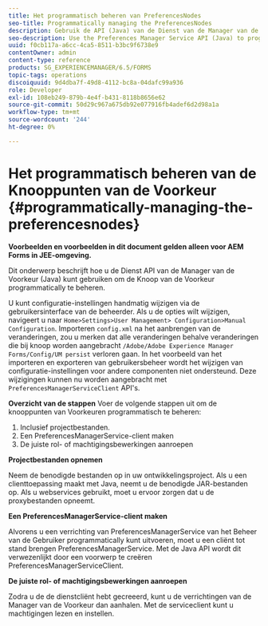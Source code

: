 ```yaml
---
title: Het programmatisch beheren van PreferencesNodes
seo-title: Programmatically managing the PreferencesNodes
description: Gebruik de API (Java) van de Dienst van de Manager van de Voorkeur om de Knooppunten van de Voorkeur programmatically te beheren.
seo-description: Use the Preferences Manager Service API (Java) to programmatically manage the Preferences Nodes.
uuid: f0cb117a-a6cc-4ca5-8511-b3bc9f6738e9
contentOwner: admin
content-type: reference
products: SG_EXPERIENCEMANAGER/6.5/FORMS
topic-tags: operations
discoiquuid: 9d4dba7f-49d8-4112-bc8a-04dafc99a936
role: Developer
exl-id: 108eb249-879b-4e4f-b431-8118b8656e62
source-git-commit: 50d29c967a675db92e077916fb4adef6d2d98a1a
workflow-type: tm+mt
source-wordcount: '244'
ht-degree: 0%

---
```


# Het programmatisch beheren van de Knooppunten van de Voorkeur {#programmatically-managing-the-preferencesnodes}

**Voorbeelden en voorbeelden in dit document gelden alleen voor AEM Forms in JEE-omgeving.**

Dit onderwerp beschrijft hoe u de Dienst API van de Manager van de Voorkeur (Java) kunt gebruiken om de Knoop van de Voorkeur programmatically te beheren.

U kunt configuratie-instellingen handmatig wijzigen via de gebruikersinterface van de beheerder. Als u de opties wilt wijzigen, navigeert u naar `Home>Settings>User Management> Configuration>Manual Configuration`. Importeren `config.xml` na het aanbrengen van de veranderingen, zou u merken dat alle veranderingen behalve veranderingen die bij knoop worden aangebracht `/Adobe/Adobe Experience Manager Forms/Config/UM persist` verloren gaan. In het voorbeeld van het importeren en exporteren van gebruikersbeheer wordt het wijzigen van configuratie-instellingen voor andere componenten niet ondersteund. Deze wijzigingen kunnen nu worden aangebracht met `PreferencesManagerServiceClient` API&#39;s.

**Overzicht van de stappen** Voer de volgende stappen uit om de knooppunten van Voorkeuren programmatisch te beheren:

1. Inclusief projectbestanden.
1. Een PreferencesManagerService-client maken
1. De juiste rol- of machtigingsbewerkingen aanroepen

**Projectbestanden opnemen**

Neem de benodigde bestanden op in uw ontwikkelingsproject. Als u een clienttoepassing maakt met Java, neemt u de benodigde JAR-bestanden op. Als u webservices gebruikt, moet u ervoor zorgen dat u de proxybestanden opneemt.

**Een PreferencesManagerService-client maken**

Alvorens u een verrichting van PreferencesManagerService van het Beheer van de Gebruiker programmatically kunt uitvoeren, moet u een cliënt tot stand brengen PreferencesManagerService. Met de Java API wordt dit verwezenlijkt door een voorwerp te creëren PreferencesManagerServiceClient.

**De juiste rol- of machtigingsbewerkingen aanroepen**

Zodra u de de dienstcliënt hebt gecreeerd, kunt u de verrichtingen van de Manager van de Voorkeur dan aanhalen. Met de serviceclient kunt u machtigingen lezen en instellen.
